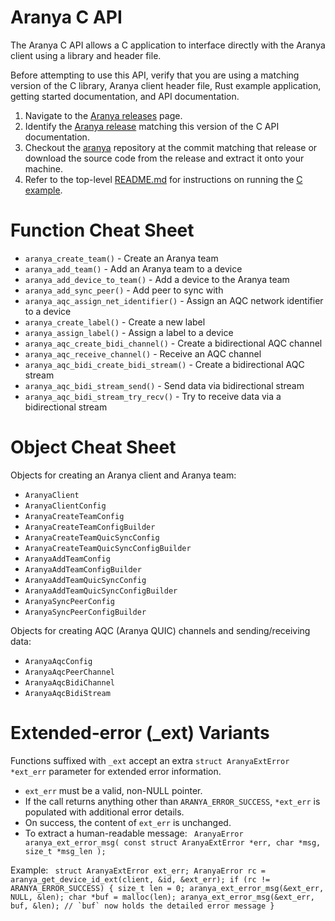 # Aranya C API

The Aranya C API allows a C application to interface directly with the
Aranya client using a library and header file.

Before attempting to use this API, verify that you are using a matching version of the C library, Aranya client header file, Rust example application, getting started documentation, and API documentation.

1. Navigate to the [Aranya releases](https://github.com/aranya-project/aranya/releases) page.
2. Identify the [Aranya release](https://github.com/aranya-project/aranya/releases) matching this version of the C API documentation.
3. Checkout the [aranya](https://github.com/aranya-project/aranya/tree/main) repository at the commit matching that release or download the source code from the release and extract it onto your machine.
4. Refer to the top-level [README.md](https://github.com/aranya-project/aranya/blob/main/README.md) for instructions on running the [C example](https://github.com/aranya-project/aranya/blob/main/examples/c/README.md).

# Function Cheat Sheet

- `aranya_create_team()` - Create an Aranya team
- `aranya_add_team()` - Add an Aranya team to a device
- `aranya_add_device_to_team()` - Add a device to the Aranya team
- `aranya_add_sync_peer()` - Add peer to sync with
- `aranya_aqc_assign_net_identifier()` - Assign an AQC network identifier to a device
- `aranya_create_label()` - Create a new label
- `aranya_assign_label()` - Assign a label to a device
- `aranya_aqc_create_bidi_channel()` - Create a bidirectional AQC channel
- `aranya_aqc_receive_channel()` - Receive an AQC channel
- `aranya_aqc_bidi_create_bidi_stream()` - Create a bidirectional AQC stream
- `aranya_aqc_bidi_stream_send()` - Send data via bidirectional stream
- `aranya_aqc_bidi_stream_try_recv()` - Try to receive data via a bidirectional stream

# Object Cheat Sheet

Objects for creating an Aranya client and Aranya team:
- `AranyaClient`
- `AranyaClientConfig`
- `AranyaCreateTeamConfig`
- `AranyaCreateTeamConfigBuilder`
- `AranyaCreateTeamQuicSyncConfig`
- `AranyaCreateTeamQuicSyncConfigBuilder`
- `AranyaAddTeamConfig`
- `AranyaAddTeamConfigBuilder`
- `AranyaAddTeamQuicSyncConfig`
- `AranyaAddTeamQuicSyncConfigBuilder`
- `AranyaSyncPeerConfig`
- `AranyaSyncPeerConfigBuilder`

Objects for creating AQC (Aranya QUIC) channels and sending/receiving data:
- `AranyaAqcConfig`
- `AranyaAqcPeerChannel`
- `AranyaAqcBidiChannel`
- `AranyaAqcBidiStream`

# Extended‐error (_ext) Variants
Functions suffixed with `_ext` accept an extra `struct AranyaExtError *ext_err` parameter for extended error information.
- `ext_err` must be a valid, non-NULL pointer.
- If the call returns anything other than `ARANYA_ERROR_SUCCESS`,
  `*ext_err` is populated with additional error details.
- On success, the content of `ext_err` is unchanged.
- To extract a human-readable message:
      ```
      AranyaError aranya_ext_error_msg(
          const struct AranyaExtError *err,
          char *msg,
          size_t *msg_len
      );```

 Example:
    ```
     struct AranyaExtError ext_err;
     AranyaError rc = aranya_get_device_id_ext(client, &id, &ext_err);
     if (rc != ARANYA_ERROR_SUCCESS) {
         size_t len = 0;
         aranya_ext_error_msg(&ext_err, NULL, &len);
         char *buf = malloc(len);
         aranya_ext_error_msg(&ext_err, buf, &len);
         // `buf` now holds the detailed error message
     }```
